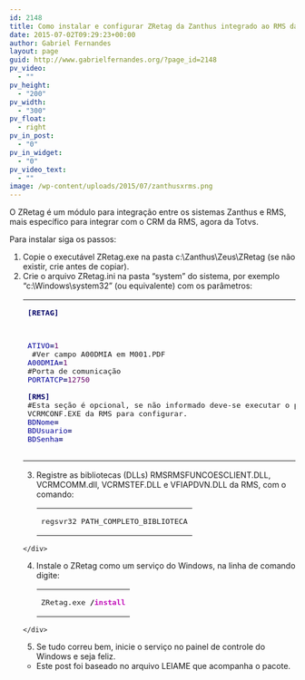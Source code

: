 ```yaml
---
id: 2148
title: Como instalar e configurar ZRetag da Zanthus integrado ao RMS da Totvs
date: 2015-07-02T09:29:23+00:00
author: Gabriel Fernandes
layout: page
guid: http://www.gabrielfernandes.org/?page_id=2148
pv_video:
  - ""
pv_height:
  - "200"
pv_width:
  - "300"
pv_float:
  - right
pv_in_post:
  - "0"
pv_in_widget:
  - "0"
pv_video_text:
  - ""
image: /wp-content/uploads/2015/07/zanthusxrms.png
---
```

O ZRetag é um módulo para integração entre os sistemas Zanthus e RMS, mais específico para integrar com o CRM da RMS, agora da Totvs.

Para instalar siga os passos:

  1. Copie o executável ZRetag.exe na pasta c:\Zanthus\Zeus\ZRetag (se não existir, crie antes de copiar).
  2. Crie o arquivo ZRetag.ini na pasta &#8220;system&#8221; do sistema, por exemplo &#8220;c:\Windows\system32&#8221; (ou equivalente) com os parâmetros: <div class="wp_codebox">
      <table>
        <tr id="p2148287">
          <td class="code" id="p2148code287">
            <pre class="ini" style="font-family:monospace;"><span style="color: #000066; font-weight:bold;"><span style="">&#91;</span>RETAG<span style="">&#93;</span></span>
<span style="color: #000099;">ATIVO</span><span style="color: #000066; font-weight:bold;">=</span><span style="color: #660066;">1 </span>
#Ver campo A00DMIA em M001.PDF
<span style="color: #000099;">A00DMIA</span><span style="color: #000066; font-weight:bold;">=</span><span style="color: #660066;">1</span>
#Porta de comunicação
<span style="color: #000099;">PORTATCP</span><span style="color: #000066; font-weight:bold;">=</span><span style="color: #660066;">12750</span>
&nbsp;
<span style="color: #000066; font-weight:bold;"><span style="">&#91;</span>RMS<span style="">&#93;</span></span>
#Esta seção é opcional, se não informado deve-se executar o programa VCRMCONF.EXE da RMS para configurar.
<span style="color: #000099;">BDNome</span><span style="color: #000066; font-weight:bold;">=</span>
<span style="color: #000099;">BDUsuario</span><span style="color: #000066; font-weight:bold;">=</span>
<span style="color: #000099;">BDSenha</span><span style="color: #000066; font-weight:bold;">=</span></pre>
          </td>
        </tr>
      </table>
    </div>

  3. Registre as bibliotecas (DLLs) RMSRMSFUNCOESCLIENT.DLL, VCRMCOMM.dll, VCRMSTEF.DLL e VFIAPDVN.DLL da RMS, com o comando: <div class="wp_codebox">
      <table>
        <tr id="p2148288">
          <td class="code" id="p2148code288">
            <pre class="bash" style="font-family:monospace;">regsvr32 PATH_COMPLETO_BIBLIOTECA</pre>
          </td>
        </tr>
      </table>
    </div>

  4. Instale o ZRetag como um serviço do Windows, na linha de comando digite: <div class="wp_codebox">
      <table>
        <tr id="p2148289">
          <td class="code" id="p2148code289">
            <pre class="bash" style="font-family:monospace;">ZRetag.exe <span style="color: #000000; font-weight: bold;">/</span><span style="color: #c20cb9; font-weight: bold;">install</span></pre>
          </td>
        </tr>
      </table>
    </div>

  5. Se tudo correu bem, inicie o serviço no painel de controle do Windows e seja feliz.

* Este post foi baseado no arquivo LEIAME que acompanha o pacote.